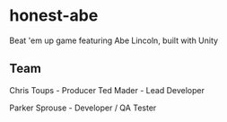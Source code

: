 # honest-abe
Beat 'em up game featuring Abe Lincoln, built with Unity

## Team

Chris Toups - Producer
Ted Mader - Lead Developer

Parker Sprouse - Developer / QA Tester